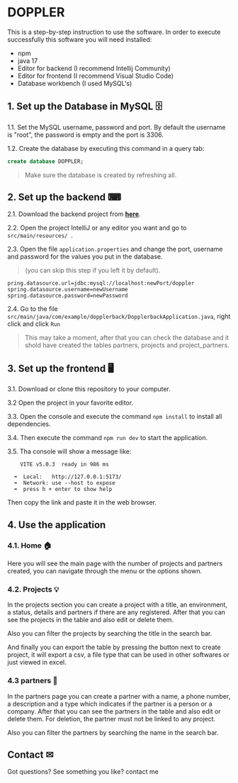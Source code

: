 
# DOPPLER

This is a step-by-step instruction to use the software. In order to execute successfully this software you will need installed:
* npm
* java 17
* Editor for backend (I recommend Intellij Community)
* Editor for frontend (I recommend Visual Studio Code)
* Database workbench (I used MySQL's)

## 1. Set up the Database in MySQL 🗄
1.1. Set the MySQL username, password and port. By default the username is "root", the password is empty and the port is 3306.

1.2. Create the database by executing this command in a query tab:
```sql
create database DOPPLER;
```
> Make sure the database is created by refreshing all.

## 2. Set up the backend ⌨
2.1. Download the backend project from **[here](https://github.com/samsattas/DOPPLER-Backend/ "DOPPLER Backend")**.

2.2. Open the project IntelliJ or any editor you want and go to ```src/main/resources/ ```.

2.3. Open the file ```application.properties``` and change the port, username and password for the values you put in the database.
> (you can skip this step if you left it by default).
```
pring.datasource.url=jdbc:mysql://localhost:newPort/doppler
spring.datasource.username=newUsername
spring.datasource.password=newPassword
```

2.4. Go to the file ```src/main/java/com/example/dopplerback/DopplerbackApplication.java```, right click and click ```Run```
> This may take a moment, after that you can check the database and it shold have created the tables partners, projects and project_partners.

## 3. Set up the frontend 🖥
3.1. Download or clone this repository to your computer.

3.2 Open the project in your favorite editor.

3.3. Open the console and execute the command ```npm install``` to install all dependencies.

3.4. Then execute the command ```npm run dev``` to start the application.

3.5. Tha console will show a message like:
```
    VITE v5.0.3  ready in 986 ms

  ➜  Local:   http://127.0.0.1:5173/
  ➜  Network: use --host to expose
  ➜  press h + enter to show help

```
Then copy the link and paste it in the web browser.

## 4. Use the application

### 4.1. Home 🏠

Here you will see the main page with the number of projects and partners created, you can navigate through the menu or the options shown.

### 4.2. Projects 💡

In the projects section you can create a project with a title, an environment, a status, details and partners if there are any registered. After that you can see the projects in the table and also edit or delete them. 

Also you can filter the projects by searching the title in the search bar. 

And finally you can export the table by pressing the button next to create project, it will export a csv, a file type that can be used in other softwares or just viewed in excel.

### 4.3 partners 🤝

In the partners page you can create a partner with a name, a phone number, a description and a type which indicates if the partner is a person or a company. After that you can see the partners in the table and also edit or delete them. For deletion, the partner must not be linked to any project.

Also you can filter the partners by searching the name in the search bar.


## Contact ✉
Got questions? See something you like? contact me 




